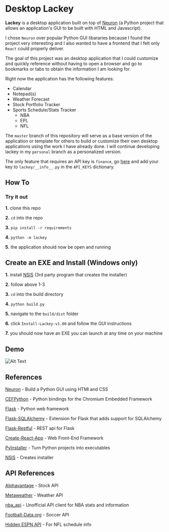 # Desktop Lackey

**Lackey** is a desktop application built on top of [Neuron](https://github.com/Andrew-Shay/Neuron) (a Python project that allows an application's GUI to be built with HTML and Javascript). 

I chose ```Neuron``` over popular Python GUI libararies because I found the project very interesting and I also wanted to have a frontend that I felt only ```React``` could  properly deliver.

The goal of this project was an desktop application that I could customize and quickly reference without having to open a browser and go to bookmarks or tabs to obtain the information I am looking for.

Right now the application has the following features:
  - Calendar 
  - Notepad(s)
  - Weather Forecast
  - Stock Portfolio Tracker
  - Sports Schedule/Stats Tracker
    - NBA
    - EPL
    - NFL

The ```master``` branch of this repository will serve as a base version of the application or template for others to build or customize their own desktop applications using the work I have already done. I will continue developing lackey in my ```personal``` branch as a personalized version.

The only feature that requires an API key is ```finance```, go [here](https://www.alphavantage.co/support/#api-key) and add your key to ```lackey/__info__.py``` in the ```API_KEYS``` dictionary.

## How To

### Try it out

 **1.** clone this repo
 
 **2.** ```cd``` into the repo
 
 **3.** ```pip install -r requirements```
 
 **4.** ```python -m lackey```
 
 **5.** the application should now be open and running
 
## Create an EXE and Install (Windows only)

**1.** install [NSIS](http://nsis.sourceforge.net/Download) (3rd party program that creates the installer)

**2.** follow above 1-3

**3.** ```cd``` into the build directory

**4.** ```python build.py```

**5.** navigate to the ```build/dist``` folder

**6.**  click ```Install-Lackey-v1.00``` and follow the GUI instructions

**7.** you should now have an EXE you can launch at any time on your machine

## Demo

![Alt Text](demo.gif)


## References

[Neuron](https://github.com/Andrew-Shay/Neuron) - Build a Python GUI using HTMl and  CSS

[CEFPython](https://github.com/cztomczak/cefpython) - Python bindings for the Chromium Embedded Framework  

[Flask](http://flask.pocoo.org/) - Python web framework  

[Flask-SQLAlchemy](https://github.com/pallets/flask-sqlalchemy) - Extension for Flask that adds support for SQLAlchemy

[Flask-Restful](https://github.com/flask-restful/flask-restful) - REST api for Flask

[Create-React-App](https://github.com/facebook/create-react-app) - Web Front-End Framework  

[PyInstaller](http://www.pyinstaller.org/) - Turn Python projects into executables  

[NSIS](http://nsis.sourceforge.net/Main%5FPage) - Creates installer  

## API References

[Alphavantage](https://www.alphavantage.co/documentation/) - Stock API

[Metaweather](https://www.metaweather.com/api/) - Weather API

[nba_api](https://github.com/swar/nba_api)  - Unofficial API client for NBA stats and information

[Football-Data.org](https://www.football-data.org/documentation/quickstart) - Soccer API

[Hidden ESPN API](https://gist.github.com/akeaswaran/b48b02f1c94f873c6655e7129910fc3b) - For NFL schedule info

